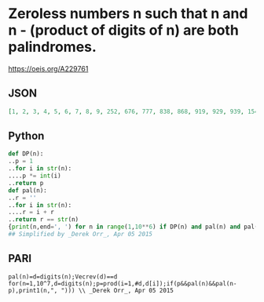 # Zeroless numbers n such that n and n \- \(product of digits of n\) are both palindromes\.
https://oeis.org/A229761
## JSON
```JSON
[1, 2, 3, 4, 5, 6, 7, 8, 9, 252, 676, 777, 838, 868, 919, 929, 939, 15451, 15851, 25152, 25252, 25352, 25452, 25552, 25652, 25752, 25852, 25952, 29592, 36563, 51415, 51815, 52125, 52225, 52325, 52425, 52525, 52625, 52725, 52825, 52925, 63536, 92529, 93939, 97779, 1455541, 1545451, 1558551, 1594951]
```
## Python
```Python
def DP(n):
..p = 1
..for i in str(n):
....p *= int(i)
..return p
def pal(n):
..r = ''
..for i in str(n):
....r = i + r
..return r == str(n)
{print(n,end=', ') for n in range(1,10**6) if DP(n) and pal(n) and pal(n-DP(n))}
## Simplified by _Derek Orr_, Apr 05 2015
```
## PARI
```PARI
pal(n)=d=digits(n);Vecrev(d)==d
for(n=1,10^7,d=digits(n);p=prod(i=1,#d,d[i]);if(p&&pal(n)&&pal(n-p),print1(n,", "))) \\ _Derek Orr_, Apr 05 2015
```
